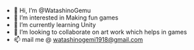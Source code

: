 - 👋 Hi, I’m @WatashinoGemu
- 👀 I’m interested in Making fun games
- 🌱 I’m currently learning Unity
- 💞️ I’m looking to collaborate on art work which helps in games
- 📫 mail me @ watashinogemi1918@gmail.com

<!---
WatashinoGemu/WatashinoGemu is a ✨ special ✨ repository because its `README.md` (this file) appears on your GitHub profile.
You can click the Preview link to take a look at your changes.
--->
